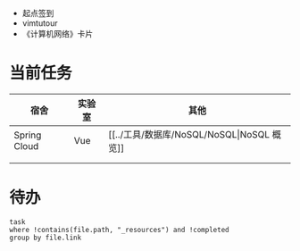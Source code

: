- 起点签到
- vimtutour
- 《计算机网络》卡片

# 当前任务

| 宿舍           | 实验室 | 其他                               |
| ------------ | --- | -------------------------------- |
| Spring Cloud | Vue | [[../工具/数据库/NoSQL/NoSQL\|NoSQL 概览]] |
|              |     |                                  |
|              |     |                                  |

# 待办

```dataview
task
where !contains(file.path, "_resources") and !completed
group by file.link
```
